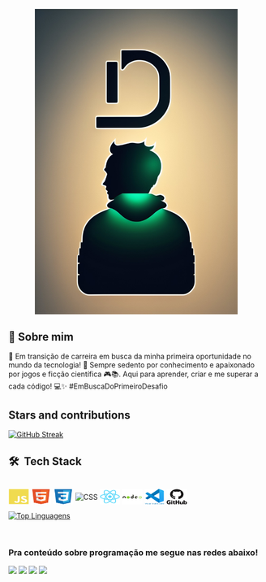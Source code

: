 <div align="center"> 
  <p float="left">
   <img src="https://github.com/carlos-gsoares/carlos-gsoares/blob/main/src/image/logo-dev.jpeg" width="400" /> 
  </p>
</div>

## 🚀 Sobre mim
🚀 Em transição de carreira em busca da minha primeira oportunidade no mundo da tecnologia! 🌟 Sempre sedento por conhecimento e apaixonado por jogos e ficção científica 🎮📚. Aqui para aprender, criar e me superar a cada código! 💻✨ #EmBuscaDoPrimeiroDesafio


## Stars and contributions

[![GitHub Streak](https://streak-stats.demolab.com?user=carlos-gsoares&theme=tokyonight&locale=pt_BR&date_format=M%20j%5B%2C%20Y%5D&mode=weekly)](https://git.io/streak-stats)
 

## 🛠 &nbsp;Tech Stack


</div>
<div style="display: inline_block aling: center"><br>
  <img align="center" alt="Js" height="30" width="40" src="https://raw.githubusercontent.com/devicons/devicon/master/icons/javascript/javascript-plain.svg">
  <img align="center" alt="HTML" height="30" width="40" src="https://raw.githubusercontent.com/devicons/devicon/master/icons/html5/html5-original.svg">
  <img align="center" alt="CSS" height="30" width="40" src="https://raw.githubusercontent.com/devicons/devicon/master/icons/css3/css3-original.svg">
  <img align="center" alt="CSS" height="30" width="40" src="(https://github.com/devicons/devicon/blob/master/icons/angularjs/angularjs-original.svg)">
  <img align="center" alt="CSS" height="30" width="40" src="https://github.com/devicons/devicon/blob/master/icons/react/react-original.svg">
  <img align="center" alt="CSS" height="30" width="40" src="https://github.com/devicons/devicon/blob/master/icons/nodejs/nodejs-original-wordmark.svg">
  <img align="center" alt="CSS" height="30" width="40" src="https://github.com/devicons/devicon/blob/master/icons/vscode/vscode-original-wordmark.svg">
  <img align="center" alt="CSS" height="30" width="40" src="https://github.com/devicons/devicon/blob/master/icons/github/github-original-wordmark.svg">

  [![Top Linguagens](https://github-readme-stats.vercel.app/api/top-langs/?username=carlos-gsoares&layout=compact)](https://github.com/anuraghazra/github-readme-stats)


</div>
 
 <br>
 
  ### Pra conteúdo sobre programação me segue nas redes abaixo!
 
<div> 
  <a href="https://www.youtube.com/channel/UCdI_Xpo3OCppKS_wbRrB_2w" target="_blank"><img src="https://img.shields.io/badge/YouTube-FF0000?style=for-the-badge&logo=youtube&logoColor=white" target="_blank"></a>
  <a href="https://www.instagram.com/carlitos_neh33/" target="_blank"><img src="https://img.shields.io/badge/-Instagram-%23E4405F?style=for-the-badge&logo=instagram&logoColor=white" target="_blank"></a>
  <a href = "mailto:carlitosneh33@gmail.com"><img src="https://img.shields.io/badge/-Gmail-%23333?style=for-the-badge&logo=gmail&logoColor=white" target="_blank"></a>
  <a href="https://www.linkedin.com/in/carlos-soares-1a54a9177/" target="_blank"><img src="https://img.shields.io/badge/-LinkedIn-%230077B5?style=for-the-badge&logo=linkedin&logoColor=white" target="_blank"></a> 
 
